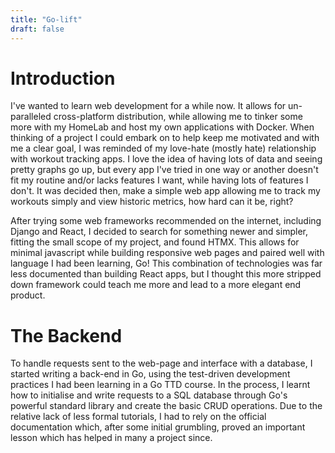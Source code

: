 ```yaml
---
title: "Go-lift"
draft: false
---
```


# Introduction
I've wanted to learn web development for a while now. It allows for un-paralleled cross-platform distribution, while allowing me to tinker some more with my HomeLab and host my own applications with Docker. When thinking of a project I could embark on to help keep me motivated and with me a clear goal, I was reminded of my love-hate (mostly hate) relationship with workout tracking apps. I love the idea of having lots of data and seeing pretty graphs go up, but every app I've tried in one way or another doesn't fit my routine and/or lacks features I want, while having lots of features I don't. It was decided then, make a simple web app allowing me to track my workouts simply and view historic metrics, how hard can it be, right? 

After trying some web frameworks recommended on the internet, including Django and React, I decided to search for something newer and simpler, fitting the small scope of my project, and found HTMX. This allows for minimal javascript while building responsive web pages and paired well with language I had been learning, Go! This combination of technologies was far less documented than building React apps, but I thought this more stripped down framework could teach me more and lead to a more elegant end product.

# The Backend
To handle requests sent to the web-page and interface with a database, I started writing a back-end in Go, using the test-driven development practices I had been learning in a Go TTD course. In the process, I learnt how to initialise and write requests to a SQL database through Go's powerful standard library and create the basic CRUD operations. Due to the relative lack of less formal tutorials, I had to rely on the official documentation which, after some initial grumbling, proved an important lesson which has helped in many a project since.
